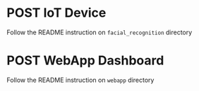 # POST IoT Device 

Follow the README instruction on `facial_recognition` directory 


# POST WebApp Dashboard

Follow the README instruction on `webapp` directory 
